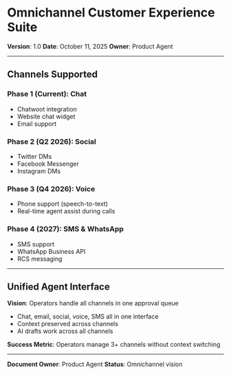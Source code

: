 # Omnichannel Customer Experience Suite

**Version**: 1.0
**Date**: October 11, 2025
**Owner**: Product Agent

---

## Channels Supported

### Phase 1 (Current): Chat

- Chatwoot integration
- Website chat widget
- Email support

### Phase 2 (Q2 2026): Social

- Twitter DMs
- Facebook Messenger
- Instagram DMs

### Phase 3 (Q4 2026): Voice

- Phone support (speech-to-text)
- Real-time agent assist during calls

### Phase 4 (2027): SMS & WhatsApp

- SMS support
- WhatsApp Business API
- RCS messaging

---

## Unified Agent Interface

**Vision**: Operators handle all channels in one approval queue

- Chat, email, social, voice, SMS all in one interface
- Context preserved across channels
- AI drafts work across all channels

**Success Metric**: Operators manage 3+ channels without context switching

---

**Document Owner**: Product Agent
**Status**: Omnichannel vision
